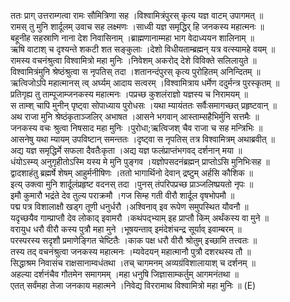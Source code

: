 

  
ततः प्राग् उत्तराम्गत्वा रामः सौमित्रिणा सह ।विश्वामित्रंपुरस् कृत्य यज्ञ वाटम् उपागमत्  ॥   
रामस् तु मुनि शार्दूलम् उवाच सह लक्ष्मणः ।साध्वी यज्ञ समृद्धिर् हि जनकस्य महात्मनः  ॥   
बहूनीह सहस्राणि नाना देश निवासिनाम् ।ब्राह्मणानाम्महा भाग वेदाध्ययन शालिनाम्  ॥   
ऋषि वाटाश् च दृश्यन्ते शकटी शत सङ्कुलाः ।देशो विधीयताम्ब्रह्मन् यत्र वत्स्यामहे वयम्  ॥   
रामस्य वचनंश्रुत्वा विश्वामित्रो महा मुनिः ।निवेशम् अकरोद् देशे विविक्ते सलिलायुते  ॥   
विश्वामित्रंमुनि श्रेष्ठंश्रुत्वा स नृपतिस् तदा ।शतानन्दंपुरस् कृत्य पुरोहितम् अनिन्दितम्  ॥   
ऋत्विजोऽपि महात्मानस् त्व् अर्घ्यम् आदाय सत्वरम् ।विश्वामित्राय धर्मेण ददुर्मन्त्र पुरस्कृतम्  ॥   
प्रतिगृह्य तु ताम्पूजाम्जनकस्य महात्मनः ।पप्रच्छ कुशलंराज्ञो यज्ञस्य च निरामयम्  ॥   
स ताम्श् चापि मुनीन् पृष्ट्वा सोपाध्याय पुरोधसः ।यथा म्यायंततः सर्वैःसमागच्छत् प्रहृष्टवान्  ॥   
अथ राजा मुनि श्रेष्ठंकृताञ्जलिर् अभाषत ।आसने भगवान् आस्ताम्सहैभिर्मुनि सत्तमैः  ॥   
जनकस्य वचः श्रुत्वा निषसाद महा मुनिः ।पुरोधा;ऋत्विजश् चैव राजा च सह मन्त्रिभिः  ॥   
आसनेषु यथा म्यायम् उपविष्टान् समन्ततः ।दृष्ट्वा स नृपतिस् तत्र विश्वामित्रम् अथाब्रवीत्  ॥   
अद्य यज्ञ समृद्धिर्मे सफला दैवतैःकृता ।अद्य यज्ञ फलंप्राप्तंभगवद् दर्शनान् मया  ॥   
धंयोऽस्म्य् अनुगृहीतोऽस्मि यस्य मे मुनि पुङ्गव ।यज्ञोपसदनंब्रह्मन् प्राप्तोऽसि मुनिभिःसह  ॥   
द्वादशाहंतु ब्रह्मर्षे शेषम् आहुर्मनीषिणः ।ततो भागार्थिनो देवान् द्रष्टुम् अर्हसि कौशिक  ॥   
इत्य् उक्त्वा मुनि शार्दूलंप्रहृष्ट वदनस् तदा ।पुनस् तंपरिपप्रच्छ प्राञ्जलिष्प्रयतो नृपः  ॥   
इमौ कुमारौ भद्रंते देव तुल्य पराक्रमौ ।गज सिम्ह गती वीरौ शार्दूल वृषभोपमौ  ॥   
पद्म पत्र विशालाक्षौ खड्ग तूणी धनुर्धरौ ।अश्विनाव् इव रूपेण समुपस्थित यौवनौ  ॥   
यदृच्छयैव गाम्प्राप्तौ देव लोकाद् इवामरौ ।कथंपद्भ्याम् इह प्राप्तौ किम् अर्थंकस्य वा मुने  ॥   
वरायुध धरौ वीरौ कस्य पुत्रौ महा मुने ।भूषयन्ताव् इमंदेशंचन्द्र सूर्याव् इवाम्बरम्  ॥   
परस्परस्य सदृशौ प्रमाणेङ्गित चेष्टितैः ।काक पक्ष धरौ वीरौ श्रोतुम् इच्छामि तत्त्वतः  ॥   
तस्य तद् वचनंश्रुत्वा जनकस्य महात्मनः ।म्यवेदयन् महात्मानौ पुत्रौ दशरथस्य तौ  ॥   
सिद्धाश्रम निवासंच राक्षसानाम्वधंतथा ।तच् चागमनम् अव्यग्रंविशालायाश् च दर्शनम्  ॥   
अहल्या दर्शनंचैव गौतमेन समागमम् ।महा धनुषि जिज्ञासाम्कर्तुम् आगमनंतथा  ॥   
एतत् सर्वंमहा तेजा जनकाय महात्मने ।निवेद्य विररामाथ विश्वामित्रो महा मुनिः  ॥ (E)  
